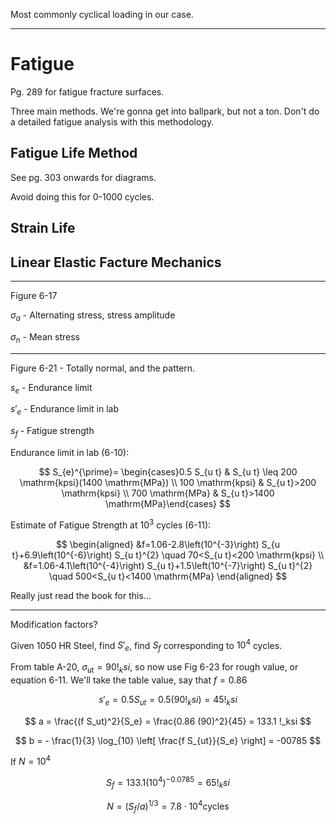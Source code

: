 Most commonly cyclical loading in our case.

***

# Fatigue

Pg. 289 for fatigue fracture surfaces.

Three main methods.
We're gonna get into ballpark, but not a ton.
Don't do a detailed fatigue analysis with this methodology.

## Fatigue Life Method

See pg. 303 onwards for diagrams.

Avoid doing this for 0-1000 cycles.

## Strain Life



## Linear Elastic Facture Mechanics

***

Figure 6-17

$\sigma_a$ - Alternating stress, stress amplitude

$\sigma_n$ - Mean stress

***

Figure 6-21 - Totally normal, and the pattern.

$s_e$ - Endurance limit

$s'_e$ - Endurance limit in lab

$s_f$ - Fatigue strength

Endurance limit in lab (6-10):

$$
S_{e}^{\prime}= \begin{cases}0.5 S_{u t} & S_{u t} \leq 200 \mathrm{kpsi}(1400 \mathrm{MPa}) \\ 100 \mathrm{kpsi} & S_{u t}>200 \mathrm{kpsi} \\ 700 \mathrm{MPa} & S_{u t}>1400 \mathrm{MPa}\end{cases}
$$

Estimate of Fatigue Strength at $10^3$ cycles (6-11):

$$
\begin{aligned}
&f=1.06-2.8\left(10^{-3}\right) S_{u t}+6.9\left(10^{-6}\right) S_{u t}^{2} \quad 70<S_{u t}<200 \mathrm{kpsi} \\
&f=1.06-4.1\left(10^{-4}\right) S_{u t}+1.5\left(10^{-7}\right) S_{u t}^{2} \quad 500<S_{u t}<1400 \mathrm{MPa}
\end{aligned}
$$

Really just read the book for this...

***

Modification factors?

Given 1050 HR Steel, find $S'_e$, find $S_f$ corresponding to $10^4$ cycles.

From table A-20, $\sigma_{\text{ut}}=90!_ksi$, so now use Fig 6-23 for rough value, or equation 6-11.
We'll take the table value, say that $f=0.86$

$$
s'_e = 0.5 S_{ut} = 0.5 ( 90 !_ksi) = 45 !_ksi
$$

$$
a = \frac{(f S_ut)^2}{S_e} = \frac{0.86 (90)^2}{45} = 133.1 !_ksi
$$

$$
b = - \frac{1}{3} \log_{10} \left[ \frac{f S_{ut}}{S_e} \right] = -00785
$$

If $N = 10^4$

$$
S_f = 133.1 (10^4)^{-0.0785} = 65 !_ksi
$$

$$
N = (S_f/a)^{1/3} = 7.8\cdot 10^4 \text{cycles}
$$